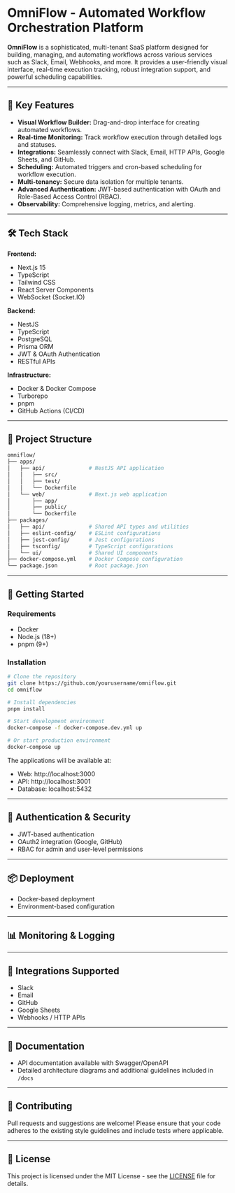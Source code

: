 # OmniFlow - Automated Workflow Orchestration Platform

**OmniFlow** is a sophisticated, multi-tenant SaaS platform designed for building, managing, and automating workflows across various services such as Slack, Email, Webhooks, and more. It provides a user-friendly visual interface, real-time execution tracking, robust integration support, and powerful scheduling capabilities.

---

## 🌟 Key Features

- **Visual Workflow Builder:** Drag-and-drop interface for creating automated workflows.
- **Real-time Monitoring:** Track workflow execution through detailed logs and statuses.
- **Integrations:** Seamlessly connect with Slack, Email, HTTP APIs, Google Sheets, and GitHub.
- **Scheduling:** Automated triggers and cron-based scheduling for workflow execution.
- **Multi-tenancy:** Secure data isolation for multiple tenants.
- **Advanced Authentication:** JWT-based authentication with OAuth and Role-Based Access Control (RBAC).
- **Observability:** Comprehensive logging, metrics, and alerting.

---

## 🛠 Tech Stack

**Frontend:**

- Next.js 15
- TypeScript
- Tailwind CSS
- React Server Components
- WebSocket (Socket.IO)

**Backend:**

- NestJS
- TypeScript
- PostgreSQL
- Prisma ORM
- JWT & OAuth Authentication
- RESTful APIs

**Infrastructure:**

- Docker & Docker Compose
- Turborepo
- pnpm
- GitHub Actions (CI/CD)

---

## 📂 Project Structure

```bash
omniflow/
├── apps/
│   ├── api/              # NestJS API application
│   │   ├── src/
│   │   ├── test/
│   │   └── Dockerfile
│   └── web/              # Next.js web application
│       ├── app/
│       ├── public/
│       └── Dockerfile
├── packages/
│   ├── api/              # Shared API types and utilities
│   ├── eslint-config/    # ESLint configurations
│   ├── jest-config/      # Jest configurations
│   ├── tsconfig/         # TypeScript configurations
│   └── ui/               # Shared UI components
├── docker-compose.yml    # Docker Compose configuration
└── package.json          # Root package.json
```

---

## 🚀 Getting Started

### Requirements

- Docker
- Node.js (18+)
- pnpm (9+)

### Installation

```bash
# Clone the repository
git clone https://github.com/yourusername/omniflow.git
cd omniflow

# Install dependencies
pnpm install

# Start development environment
docker-compose -f docker-compose.dev.yml up

# Or start production environment
docker-compose up
```

The applications will be available at:

- Web: http://localhost:3000
- API: http://localhost:3001
- Database: localhost:5432

---

## 🔐 Authentication & Security

- JWT-based authentication
- OAuth2 integration (Google, GitHub)
- RBAC for admin and user-level permissions

---

## 📦 Deployment

- Docker-based deployment
- Environment-based configuration

---

## 📊 Monitoring & Logging

---

## 🧩 Integrations Supported

- Slack
- Email
- GitHub
- Google Sheets
- Webhooks / HTTP APIs

---

## 📖 Documentation

- API documentation available with Swagger/OpenAPI
- Detailed architecture diagrams and additional guidelines included in `/docs`

---

## 🤝 Contributing

Pull requests and suggestions are welcome! Please ensure that your code adheres to the existing style guidelines and include tests where applicable.

---

## 📝 License

This project is licensed under the MIT License - see the [LICENSE](LICENSE) file for details.
